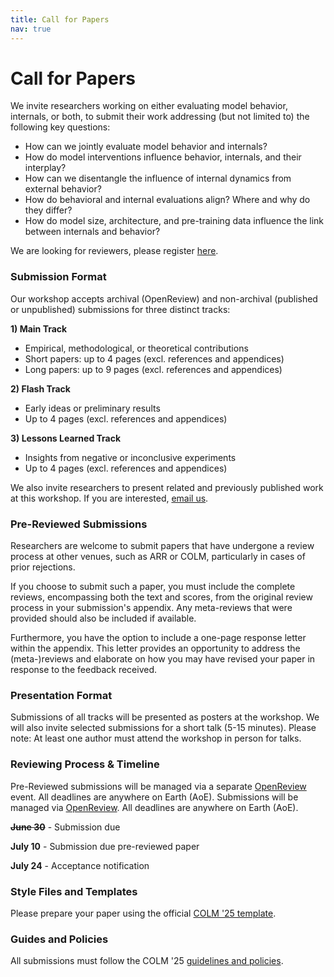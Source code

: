 ```yaml
---
title: Call for Papers
nav: true
---
```


# Call for Papers

We invite researchers working on either evaluating model behavior, internals, or both, to submit their work addressing (but not limited to) the following key questions:

- How can we jointly evaluate model behavior and internals?
- How do model interventions influence behavior, internals, and their interplay?
- How can we disentangle the influence of internal dynamics from external behavior?
- How do behavioral and internal evaluations align? Where and why do they differ?
- How do model size, architecture, and pre-training data influence the link between internals and behavior?

We are looking for reviewers, please register [here](https://interplay-workshop.limesurvey.net/615291?lang=en).

### Submission Format
Our workshop accepts archival (OpenReview) and non-archival (published or unpublished) submissions for three distinct tracks:

**1) Main Track**
- Empirical, methodological, or theoretical contributions
- Short papers: up to 4 pages (excl. references and appendices)
- Long papers: up to 9 pages (excl. references and appendices)

**2) Flash Track**
- Early ideas or preliminary results
- Up to 4 pages (excl. references and appendices)

**3) Lessons Learned Track**
- Insights from negative or inconclusive experiments
- Up to 4 pages (excl. references and appendices)

We also invite researchers to present related and previously published work at this workshop. If you are interested, [email us](interplay.workshop@proton.me).

### Pre-Reviewed Submissions
Researchers are welcome to submit papers that have undergone a review process at other venues, such as ARR or COLM, particularly in cases of prior rejections.

If you choose to submit such a paper, you must include the complete reviews, encompassing both the text and scores, from the original review process in your submission's appendix. 
Any meta-reviews that were provided should also be included if available.

Furthermore, you have the option to include a one-page response letter within the appendix. This letter provides an opportunity to address the (meta-)reviews and elaborate on how you may have revised your paper in response to the feedback received.

### Presentation Format
Submissions of all tracks will be presented as posters at the workshop. We will also invite selected submissions for a short talk (5-15 minutes). Please note: At least one author must attend the workshop in person for talks.

### Reviewing Process & Timeline
Pre-Reviewed submissions will be managed via a separate [OpenReview](https://openreview.net/group?id=colmweb.org/COLM/2025/Workshop/INTERPLAY_Pre_Reviewed#tab-your-consoles) event. All deadlines are anywhere on Earth (AoE).
Submissions will be managed via [OpenReview](https://openreview.net/group?id=colmweb.org/COLM/2025/Workshop/INTERPLAY). All deadlines are anywhere on Earth (AoE).

**<del>June 30** - Submission due</del>

**July 10** - Submission due pre-reviewed paper

**July 24** - Acceptance notification

### Style Files and Templates
Please prepare your paper using the official [COLM '25 template](https://github.com/COLM-org/Template).

### Guides and Policies
All submissions must follow the COLM '25 [guidelines and policies](https://colmweb.org/cfp.html).

